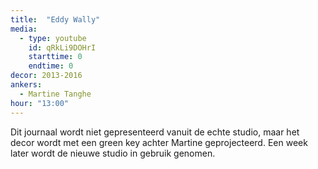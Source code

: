 ```yaml
---
title:  "Eddy Wally"
media:
  - type: youtube
    id: qRkLi9DOHrI
    starttime: 0
    endtime: 0
decor: 2013-2016
ankers:
  - Martine Tanghe
hour: "13:00"
---
```


Dit journaal wordt niet gepresenteerd vanuit de echte studio, maar het decor wordt met een green key achter Martine geprojecteerd. Een week later wordt de nieuwe studio in gebruik genomen.
